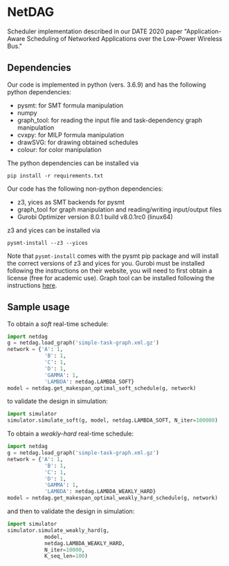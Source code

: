# NetDAG

Scheduler implementation described in our DATE 2020 paper
"Application-Aware Scheduling of Networked Applications over the
Low-Power Wireless Bus."

## Dependencies

Our code is implemented in python (vers. 3.6.9) and has the following python
dependencies:

 - pysmt: for SMT formula manipulation
 - numpy
 - graph_tool: for reading the input file and task-dependency graph manipulation
 - cvxpy: for MILP formula manipulation
 - drawSVG: for drawing obtained schedules
 - colour: for color manipulation

The python dependencies can be installed via

```console
pip install -r requirements.txt
```

Our code has the following non-python dependencies:

 - z3, yices as SMT backends for pysmt
 - graph_tool for graph manipulation and reading/writing input/output files
 - Gurobi Optimizer version 8.0.1 build v8.0.1rc0 (linux64)

z3 and yices can be installed via

```console
pysmt-install --z3 --yices
```

Note that `pysmt-install` comes with the pysmt pip package and will
install the correct versions of z3 and yices for you. Gurobi must be
installed following the instructions on their website, you will need to
first obtain a license (free for academic use). Graph tool can be
installed following the instructions
[here](https://git.skewed.de/count0/graph-tool/-/wikis/installation-instructions).

## Sample usage

To obtain a *soft* real-time schedule:
```python
import netdag
g = netdag.load_graph('simple-task-graph.xml.gz')
network = {'A': 1,
            'B': 1,
            'C': 1,
            'D': 1,
            'GAMMA': 1,
            'LAMBDA': netdag.LAMBDA_SOFT}
model = netdag.get_makespan_optimal_soft_schedule(g, network)
```

to validate the design in simulation:

```python
import simulator
simulator.simulate_soft(g, model, netdag.LAMBDA_SOFT, N_iter=100000)
```

To obtain a *weakly-hard* real-time schedule:
```python
import netdag
g = netdag.load_graph('simple-task-graph.xml.gz')
network = {'A': 1,
            'B': 1,
            'C': 1,
            'D': 1,
            'GAMMA': 1,
            'LAMBDA': netdag.LAMBDA_WEAKLY_HARD}
model = netdag.get_makespan_optimal_weakly_hard_schedule(g, network)
```

and then to validate the design in simulation:
```python
import simulator
simulator.simulate_weakly_hard(g,
            model,
            netdag.LAMBDA_WEAKLY_HARD,
            N_iter=10000,
            K_seq_len=100)
```
